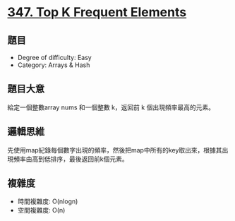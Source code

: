 # [347. Top K Frequent Elements](https://leetcode.com/problems/top-k-frequent-elements/)

## 題目
- Degree of difficulty: Easy
- Category: Arrays & Hash

## 題目大意
給定一個整數array nums 和一個整數 k，返回前 k 個出現頻率最高的元素。

## 邏輯思維
先使用map紀錄每個數字出現的頻率，然後把map中所有的key取出來，根據其出現頻率由高到低排序，最後返回前k個元素。

## 複雜度
- 時間複雜度: O(nlogn)
- 空間複雜度: O(n)